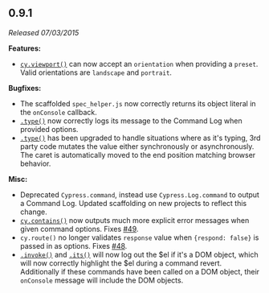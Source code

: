 ## 0.9.1

_Released 07/03/2015_

**Features:**

- [`cy.viewport()`](/api/commands/viewport) can now accept an `orientation` when
  providing a `preset`. Valid orientations are `landscape` and `portrait`.

**Bugfixes:**

- The scaffolded `spec_helper.js` now correctly returns its object literal in
  the `onConsole` callback.
- [`.type()`](/api/commands/type) now correctly logs its message to the Command
  Log when provided options.
- [`.type()`](/api/commands/type) has been upgraded to handle situations where
  as it's typing, 3rd party code mutates the value either synchronously or
  asynchronously. The caret is automatically moved to the end position matching
  browser behavior.

**Misc:**

- Deprecated `Cypress.command`, instead use `Cypress.Log.command` to output a
  Command Log. Updated scaffolding on new projects to reflect this change.
- [`cy.contains()`](/api/commands/contains) now outputs much more explicit error
  messages when given command options. Fixes
  [#49](https://github.com/cypress-io/cypress/issues/49).
- `cy.route()` no longer validates `response` value when `{respond: false}` is
  passed in as options. Fixes
  [#48](https://github.com/cypress-io/cypress/issues/48).
- [`.invoke()`](/api/commands/invoke) and [`.its()`](/api/commands/its) will now
  log out the
  $el if it's a DOM object, which will now correctly highlight the
  $el during a
  command revert. Additionally if these commands have been called on a DOM
  object, their `onConsole` message will include the DOM objects.
